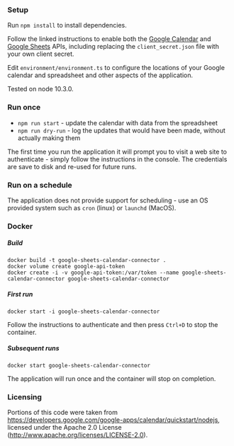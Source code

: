 ### Setup ###

Run `npm install` to install dependencies.

Follow the linked instructions to enable both the [Google Calendar](https://developers.google.com/google-apps/calendar/quickstart/nodejs) and [Google Sheets](https://developers.google.com/sheets/api/quickstart/nodejs) APIs, including replacing the `client_secret.json` file with your own client secret.

Edit `environment/environment.ts` to configure the locations of your Google calendar and spreadsheet and other
aspects of the application.

Tested on node 10.3.0.

### Run once ###

* `npm run start` - update the calendar with data from the spreadsheet
* `npm run dry-run` - log the updates that would have been made, without actually making them

The first time you run the application it will prompt you to visit a web site to authenticate - simply follow the instructions
in the console.  The credentials are save to disk and re-used for future runs.

### Run on a schedule ###

The application does not provide support for scheduling - use an OS provided system such as `cron` (linux) or `launchd` (MacOS).

### Docker ###

##### Build #####

    docker build -t google-sheets-calendar-connector .
    docker volume create google-api-token
    docker create -i -v google-api-token:/var/token --name google-sheets-calendar-connector google-sheets-calendar-connector

##### First run #####

    docker start -i google-sheets-calendar-connector

Follow the instructions to authenticate and then press `Ctrl+D` to stop the container.

##### Subsequent runs #####

    docker start google-sheets-calendar-connector

The application will run once and the container will stop  on completion.

### Licensing

Portions of this code were taken from https://developers.google.com/google-apps/calendar/quickstart/nodejs,
licensed under the Apache 2.0 License (http://www.apache.org/licenses/LICENSE-2.0).
